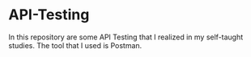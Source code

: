 # API-Testing
In this repository are some API Testing that I realized in my self-taught studies. The tool that I used is Postman.
